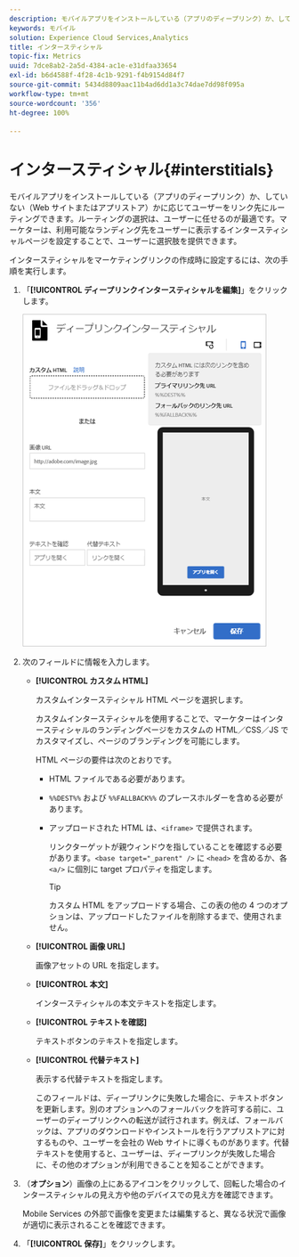 ```yaml
---
description: モバイルアプリをインストールしている（アプリのディープリンク）か、していない（Web サイトまたはアプリストア）かに応じてユーザーをリンク先にルーティングできます。
keywords: モバイル
solution: Experience Cloud Services,Analytics
title: インタースティシャル
topic-fix: Metrics
uuid: 7dce8ab2-2a5d-4384-ac1e-e31dfaa33654
exl-id: b6d4588f-4f28-4c1b-9291-f4b9154d84f7
source-git-commit: 5434d8809aac11b4ad6dd1a3c74dae7dd98f095a
workflow-type: tm+mt
source-wordcount: '356'
ht-degree: 100%

---
```


# インタースティシャル{#interstitials}

モバイルアプリをインストールしている（アプリのディープリンク）か、していない（Web サイトまたはアプリストア）かに応じてユーザーをリンク先にルーティングできます。ルーティングの選択は、ユーザーに任せるのが最適です。マーケターは、利用可能なランディング先をユーザーに表示するインタースティシャルページを設定することで、ユーザーに選択肢を提供できます。

インタースティシャルをマーケティングリンクの作成時に設定するには、次の手順を実行します。

1. 「**[!UICONTROL ディープリンクインタースティシャルを編集]**」をクリックします。

   ![ディープリンクインタースティシャル](assets/interstitial2.png)

1. 次のフィールドに情報を入力します。

   * **[!UICONTROL カスタム HTML]**

      カスタムインタースティシャル HTML ページを選択します。

      カスタムインタースティシャルを使用することで、マーケターはインタースティシャルのランディングページをカスタムの HTML／CSS／JS でカスタマイズし、ページのブランディングを可能にします。

      HTML ページの要件は次のとおりです。

      * HTML ファイルである必要があります。
      * `%%DEST%%` および `%%FALLBACK%%` のプレースホルダーを含める必要があります。
      * アップロードされた HTML は、`<iframe>` で提供されます。

         リンクターゲットが親ウィンドウを指していることを確認する必要があります。`<base target="_parent" />` に `<head>` を含めるか、各 `<a/>` に個別に target プロパティを指定します。

         >[!TIP]
         >
         >カスタム HTML をアップロードする場合、この表の他の 4 つのオプションは、アップロードしたファイルを削除するまで、使用されません。
   * **[!UICONTROL 画像 URL]**

      画像アセットの URL を指定します。

   * **[!UICONTROL 本文]**

      インタースティシャルの本文テキストを指定します。

   * **[!UICONTROL テキストを確認]**

      テキストボタンのテキストを指定します。

   * **[!UICONTROL 代替テキスト]**

      表示する代替テキストを指定します。

      このフィールドは、ディープリンクに失敗した場合に、テキストボタンを更新します。別のオプションへのフォールバックを許可する前に、ユーザーのディープリンクへの転送が試行されます。例えば、フォールバックは、アプリのダウンロードやインストールを行うアプリストアに対するものや、ユーザーを会社の Web サイトに導くものがあります。代替テキストを使用すると、ユーザーは、ディープリンクが失敗した場合に、その他のオプションが利用できることを知ることができます。


1. （**オプション**）画像の上にあるアイコンをクリックして、回転した場合のインタースティシャルの見え方や他のデバイスでの見え方を確認できます。

   Mobile Services の外部で画像を変更または編集すると、異なる状況で画像が適切に表示されることを確認できます。
1. 「**[!UICONTROL 保存]**」をクリックします。
